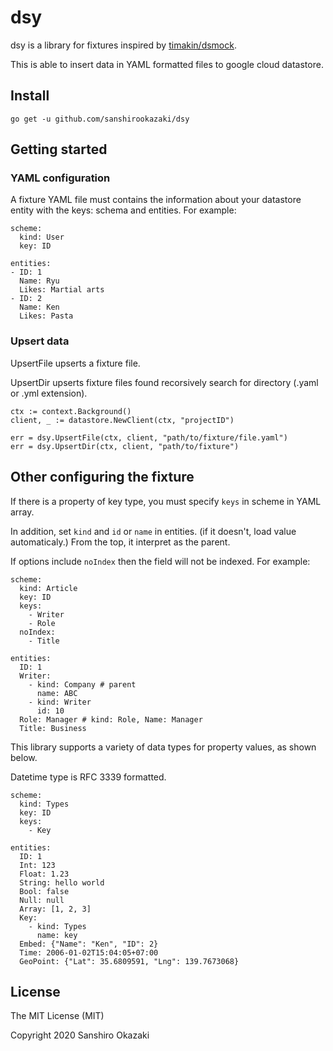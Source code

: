 # dsy

dsy is a library for fixtures inspired by [timakin/dsmock](https://github.com/timakin/dsmock).

This is able to insert data in YAML formatted files to google cloud datastore.

## Install

```
go get -u github.com/sanshirookazaki/dsy
```

## Getting started

### YAML configuration

A fixture YAML file must contains the information about your datastore entity with the keys: schema and entities. For example:

```
scheme:
  kind: User
  key: ID

entities:
- ID: 1
  Name: Ryu
  Likes: Martial arts
- ID: 2
  Name: Ken
  Likes: Pasta
```


### Upsert data

UpsertFile upserts a fixture file.

UpsertDir upserts fixture files found recorsively search for directory (.yaml or .yml extension).


```
ctx := context.Background()
client, _ := datastore.NewClient(ctx, "projectID")

err = dsy.UpsertFile(ctx, client, "path/to/fixture/file.yaml")
err = dsy.UpsertDir(ctx, client, "path/to/fixture")
```

## Other configuring the fixture

If there is a property of key type, you must specify ```keys``` in scheme in YAML array.

In addition, set ```kind``` and ```id``` or ```name``` in entities. (if it doesn't, load value automaticaly.) From the top, it interpret as the parent.

If options include ```noIndex``` then the field will not be indexed. For example:

```
scheme:
  kind: Article
  key: ID
  keys:
    - Writer
    - Role
  noIndex:
    - Title

entities:
  ID: 1
  Writer:
    - kind: Company # parent
      name: ABC
    - kind: Writer
      id: 10
  Role: Manager # kind: Role, Name: Manager
  Title: Business
```

This library supports a variety of data types for property values, as shown below.

Datetime type is RFC 3339 formatted.

```
scheme:
  kind: Types
  key: ID
  keys:
    - Key

entities:
  ID: 1
  Int: 123
  Float: 1.23
  String: hello world
  Bool: false
  Null: null
  Array: [1, 2, 3]
  Key:
    - kind: Types
      name: key
  Embed: {"Name": "Ken", "ID": 2}
  Time: 2006-01-02T15:04:05+07:00
  GeoPoint: {"Lat": 35.6809591, "Lng": 139.7673068}
```

## License
The MIT License (MIT)

Copyright 2020 Sanshiro Okazaki

